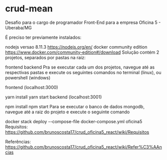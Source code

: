 # crud-mean
Desafio para o cargo de programador Front-End para a empresa Oficina 5 - Uberaba/MG

É preciso ter previamente instalados:

nodejs versao 8.11.3 https://nodejs.org/en/
docker community edition https://www.docker.com/community-edition#/download
Solução contém 2 projetos, separados por pastas na raiz:

frontend
backend
Pra se executar cada um dos projetos, navegue até as respectivas pastas e execute os seguintes comandos no terminal (linux), ou powershell (windows)

frontend (localhost:3000)

yarn install
yarn start
backend (localhost:3001)

npm install
npm start
Para se executar o banco de dados mongodb, navegue até a raiz do projeto e execute o seguinte comando

docker stack deploy --compose-file docker-compose.yml oficina5
Requisitos: https://github.com/brunoscosta17/crud_oficina5_react/wiki/Requisitos

Referências: https://github.com/brunoscosta17/crud_oficina5_react/wiki/Refer%C3%AAncias
